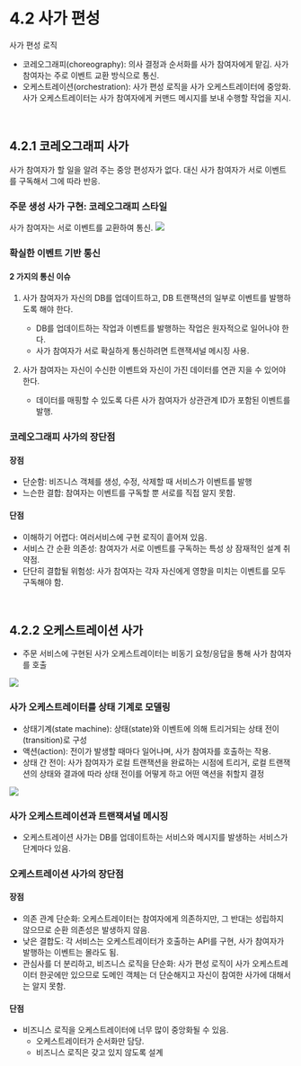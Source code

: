 # 4.2 사가 편성

사가 편성 로직

-   코레오그래피(choreography): 의사 결정과 순서화를 사가 참여자에게 맡김. 사가 참여자는 주로 이벤트 교환 방식으로 통신.
-   오케스트레이션(orchestration): 사가 편성 로직을 사가 오케스트레이터에 중앙화. 사가 오케스트레이터는 사가 참여자에게 커맨드 메시지를 보내 수행할 작업을 지시.

<br />

## 4.2.1 코레오그래피 사가

사가 참여자가 할 일을 알려 주는 중앙 편성자가 없다. 대신 사가 참여자가 서로 이벤트를 구독해서 그에 따라 반응.

### 주문 생성 사가 구현: 코레오그래피 스타일

사가 참여자는 서로 이벤트를 교환하여 통신.
<img src="https://thebook.io/img/007035/163.jpg">

### 확실한 이벤트 기반 통신

#### 2 가지의 통신 이슈

1.  사가 참여자가 자신의 DB를 업데이트하고, DB 트랜잭션의 일부로 이벤트를 발행하도록 해야 한다.

    -   DB를 업데이트하는 작업과 이벤트를 발행하는 작업은 원자적으로 일어나야 한다.
    -   사가 참여자가 서로 확실하게 통신하려면 트랜잭셔널 메시징 사용.

2.  사가 참여자는 자신이 수신한 이벤트와 자신이 가진 데이터를 연관 지을 수 있어야 한다.
    -   데이터를 매핑할 수 있도록 다른 사가 참여자가 상관관계 ID가 포함된 이벤트를 발행.

### 코레오그래피 사가의 장단점

#### 장점

-   단순함: 비즈니스 객체를 생성, 수정, 삭제할 때 서비스가 이벤트를 발행
-   느슨한 결합: 참여자는 이벤트를 구독할 뿐 서로를 직접 알지 못함.

#### 단점

-   이해하기 어렵다: 여러서비스에 구현 로직이 흩어져 있음.
-   서비스 간 순환 의존성: 참여자가 서로 이벤트를 구독하는 특성 상 잠재적인 설계 취약점.
-   단단히 결합될 위험성: 사가 참여자는 각자 자신에게 영향을 미치는 이벤트를 모두 구독해야 함.

<br />

## 4.2.2 오케스트레이션 사가

-   주문 서비스에 구현된 사가 오케스트레이터는 비동기 요청/응답을 통해 사가 참여자를 호출

<img src="https://thebook.io/img/007035/167.jpg">

### 사가 오케스트레이터를 상태 기계로 모델링

-   상태기계(state machine): 상태(state)와 이벤트에 의해 트리거되는 상태 전이(transition)로 구성
-   액션(action): 전이가 발생할 때마다 일어나며, 사가 참여자를 호출하는 작용.
-   상태 간 전이: 사가 참여자가 로컬 트랜잭션을 완료하는 시점에 트리거, 로컬 트랜잭션의 상태와 결과에 따라 상태 전이를 어떻게 하고 어떤 액션을 취할지 결정

<img src="https://thebook.io/img/007035/169.jpg">

### 사가 오케스트레이션과 트랜잭셔널 메시징

-   오케스트레이션 사가는 DB를 업데이트하는 서비스와 메시지를 발생하는 서비스가 단계마다 있음.

### 오케스트레이션 사가의 장단점

#### 장점

-   의존 관계 단순화: 오케스트레이터는 참여자에게 의존하지만, 그 반대는 성립하지 않으므로 순환 의존성은 발생하지 않음.
-   낮은 결합도: 각 서비스는 오케스트레이터가 호출하는 API를 구현, 사가 참여자가 발행하는 이벤트는 몰라도 됨.
-   관심사를 더 분리하고, 비즈니스 로직을 단순화: 사가 편성 로직이 사가 오케스트레이터 한곳에만 있으므로 도메인 객체는 더 단순해지고 자신이 참여한 사가에 대해서는 알지 못함.

#### 단점

-   비즈니스 로직을 오케스트레이터에 너무 많이 중앙화될 수 있음.
    -   오케스트레이터가 순서화만 담당.
    -   비즈니스 로직은 갖고 있지 않도록 설계
